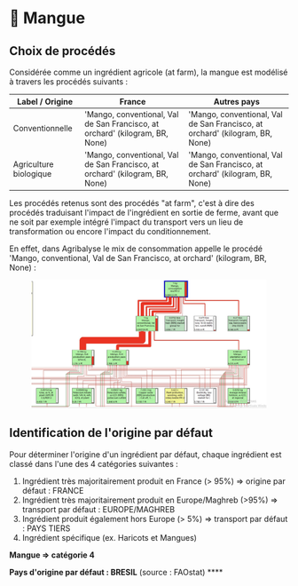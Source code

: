 # 🥭 Mangue

## Choix de procédés

Considérée comme un ingrédient agricole (at farm), la mangue est modélisé à travers les procédés suivants :&#x20;

| Label / Origine        | France                                                                       | Autres pays                                                                  |
| ---------------------- | ---------------------------------------------------------------------------- | ---------------------------------------------------------------------------- |
| Conventionnelle        | 'Mango, conventional, Val de San Francisco, at orchard' (kilogram, BR, None) | 'Mango, conventional, Val de San Francisco, at orchard' (kilogram, BR, None) |
| Agriculture biologique | 'Mango, conventional, Val de San Francisco, at orchard' (kilogram, BR, None) | 'Mango, conventional, Val de San Francisco, at orchard' (kilogram, BR, None) |

Les procédés retenus sont des procédés "at farm", c'est à dire des procédés traduisant l'impact de l'ingrédient en sortie de ferme, avant que ne soit par exemple intégré l'impact du transport vers un lieu de transformation ou encore l'impact du conditionnement.

En effet, dans Agribalyse le mix de consommation appelle le procédé 'Mango, conventional, Val de San Francisco, at orchard' (kilogram, BR, None) :&#x20;

<figure><img src="../../.gitbook/assets/mangue.jpg" alt=""><figcaption></figcaption></figure>



## Identification de l'origine par défaut

Pour déterminer l'origine d'un ingrédient par défaut, chaque ingrédient est classé dans l'une des 4 catégories suivantes :&#x20;

1. Ingrédient très majoritairement produit en France (> 95%) => origine par défaut : FRANCE
2. Ingrédient très majoritairement produit en Europe/Maghreb (>95%) => transport par défaut : EUROPE/MAGHREB&#x20;
3. Ingrédient produit également hors Europe (> 5%) => transport par défaut : PAYS TIERS
4. Ingrédient spécifique (ex. Haricots et Mangues)&#x20;

**Mangue => catégorie 4**&#x20;

**Pays d'origine par défaut : BRESIL** (source : FAOstat) ****&#x20;




